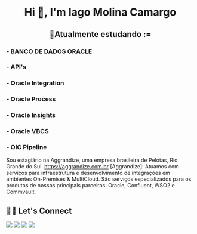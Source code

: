 <h1 align="center">Hi 👋, I'm Iago Molina Camargo</h1>
<h2 align="center">🔭Atualmente estudando :=
<h3>                                        - BANCO DE DADOS ORACLE</h3>
<h3>                                        - API's</h3>
<h3>                                        - Oracle Integration</h3>
<h3>                                        - Oracle Process</h3>
<h3>                                        - Oracle Insights</h3>
<h3>                                        - Oracle VBCS</h3>
<h3>                                        - OIC Pipeline</h3>

Sou estagiário na Aggrandize, uma empresa brasileira de Pelotas, Rio Grande do Sul. https://aggrandize.com.br
[Aggrandize]:
Atuamos com serviços para infraestrutura e desenvolvimento de integrações em ambientes On-Premises & MultiCloud.
São serviços especializados para os produtos de nossos principais parceiros: Oracle, Confluent, WSO2 e Commvault.
</h2>

 ## 🙋‍♀️ Let's Connect
 <div> 
<a href="https://www.youtube.com/channel/UCzipwqDbtdYZAJrHi7YhgMQ" target="_blank"><img src="https://img.shields.io/badge/YouTube-FF0000?style=for-the-badge&logo=youtube&logoColor=white" target="_blank"></a>
  <a href="https://www.instagram.com/molina.iago/" target="_blank"><img src="https://img.shields.io/badge/-Instagram-%23E4405F?style=for-the-badge&logo=instagram&logoColor=white" target="_blank"></a>
  <a href = "mailto:molinakmargo@gmail.com"><img src="https://img.shields.io/badge/-Gmail-%23333?style=for-the-badge&logo=gmail&logoColor=white" target="_blank"></a>
  <a href="https://www.linkedin.com/in/molinaiago/" target="_blank"><img src="https://img.shields.io/badge/-LinkedIn-%230077B5?style=for-the-badge&logo=linkedin&logoColor=white" target="_blank"></a> 
</div>
<br>


